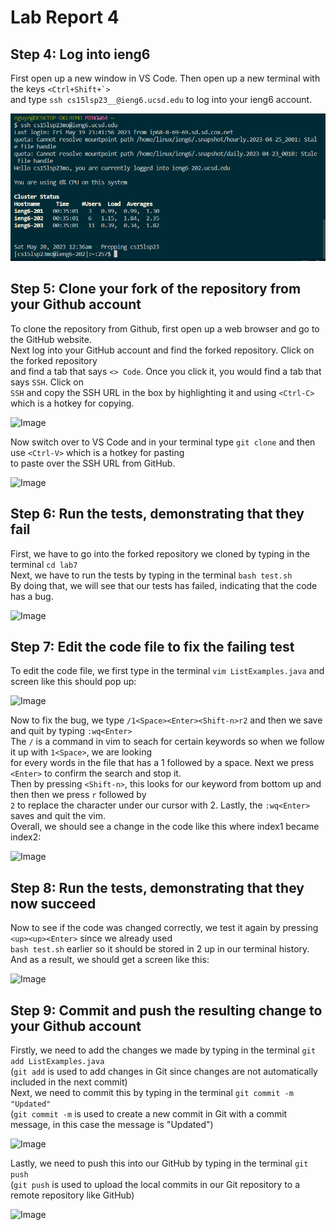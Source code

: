 # Lab Report 4
## Step 4: Log into ieng6
First open up a new window in VS Code. Then open up a new terminal with the keys ```<Ctrl+Shift+`>```  
and type ```ssh cs15lsp23__@ieng6.ucsd.edu``` to log into your ieng6 account.
  
![Image](LR4_1.png)
## Step 5: Clone your fork of the repository from your Github account
To clone the repository from Github, first open up a web browser and go to the GitHub website.  
Next log into your GitHub account and find the forked repository. Click on the forked repository  
and find a tab that says ```<> Code```. Once you click it, you would find a tab that says ```SSH```.
Click on  
```SSH``` and copy the SSH URL in the box by highlighting it and using ```<Ctrl-C>``` which is a hotkey for copying.  
  
![Image](LR4_3.png)  
  
Now switch over to VS Code and in your terminal type ```git clone``` and then use ```<Ctrl-V>``` which is a hotkey for pasting   
to paste over the SSH URL from GitHub.
  
![Image](LR4_2.png)
## Step 6: Run the tests, demonstrating that they fail
First, we have to go into the forked repository we cloned by typing in the terminal ```cd lab7```  
Next, we have to run the tests by typing in the terminal ```bash test.sh```  
By doing that, we will see that our tests has failed, indicating that the code has a bug.  
  
![Image](LR4_4.png)
## Step 7: Edit the code file to fix the failing test
To edit the code file, we first type in the terminal ```vim ListExamples.java``` and screen like this should pop up:
  
![Image](LR4_5.png)
  
Now to fix the bug, we type ```/1<Space><Enter><Shift-n>r2``` and then we save and quit by typing ```:wq<Enter>```  
The ```/``` is a command in vim to seach for certain keywords so when we follow it up with ```1<Space>```, we are looking  
for every words in the file that has a 1 followed by a space. Next we press ```<Enter>``` to confirm the search and stop it.  
Then by pressing ```<Shift-n>```, this looks for our keyword from bottom up and then then we press ```r``` followed by  
```2``` to replace the character under our cursor with 2. Lastly, the ```:wq<Enter>``` saves and quit the vim.  
Overall, we should see a change in the code like this where index1 became index2:  
  
![Image](LR4_6.png)
## Step 8: Run the tests, demonstrating that they now succeed
Now to see if the code was changed correctly, we test it again by pressing ```<up><up><Enter>``` since we already used  
```bash test.sh``` earlier so it should be stored in 2 up in our terminal history. And as a result, we should get a screen like this:  
  
![Image](LR4_7.png)
## Step 9: Commit and push the resulting change to your Github account
Firstly, we need to add the changes we made by typing in the terminal ```git add ListExamples.java```  
(```git add``` is used to add changes in Git since changes are not automatically included in the next commit)  
Next, we need to commit this by typing in the terminal ```git commit -m "Updated"```  
(```git commit -m``` is used to create a new commit in Git with a commit message, in this case the message is "Updated")  
  
![Image](LR4_8.png)
  
Lastly, we need to push this into our GitHub by typing in the terminal ```git push```  
(```git push``` is used to upload the local commits in our Git repository to a remote repository like GitHub)  
  
![Image](LR4_9.png)
